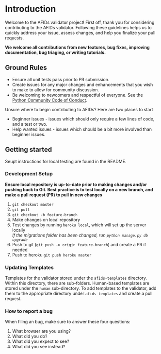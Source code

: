 # Introduction

Welcome to the AFIDs validator project!
First off, thank you for considering contributing to the AFIDs validator. Following these guidelines helps us to quickly address your issue, assess changes, and help you finalize your pull requests.

**We welcome all contributions from new features, bug fixes, improving documentation, bug triaging, or writing tutorials.**

## Ground Rules

- Ensure all unit tests pass prior to PR submission.
- Create issues for any major changes and enhancements that you wish to make to allow for community discussion.
- Be welcoming to newcomers and respectful of everyone. See the [Python Community Code of Conduct](https://www.python.org/psf/conduct/).

Unsure where to begin contributing to AFIDs? Here are two places to start
- Beginner issues - issues which should only require a few lines of code, and a test or two.
- Help wanted issues - issues which should be a bit more involved than beginner issues.

## Getting started
Seupt instructions for local testing are found in the README.

### Development Setup
**Ensure local repository is up-to-date prior to making changes and/or pushing back to Git. Best practice is to test locally on a new branch, and make a pull request (PR) to pull in new changes**
1. `git checkout master`
2. `git pull`
3. `git checkout -b feature-branch`
4. Make changes on local repository
2. Test changes by running `heroku local`, which will set up the server locally \
_If the migrations folder has been changed, run `python manage.py db upgrade`_
3. Push to git (`git push -u origin feature-branch`) and create a PR if needed
4. Push to heroku `git push heroku master`

### Updating Templates
Templates for the validator stored under the `afids-templates` directory. Within this directory, there are sub-folders. Human-based templates are stored under the `human` sub-directory. To add templates to the validator, add them to the appropriate directory under `afids-templates` and create a pull request.

### How to report a bug
When filing an bug, make sure to answer these four questions:

1. What browser are you using?
2. What did you do?
3. What did you expect to see?
4. What did you see instead? 
